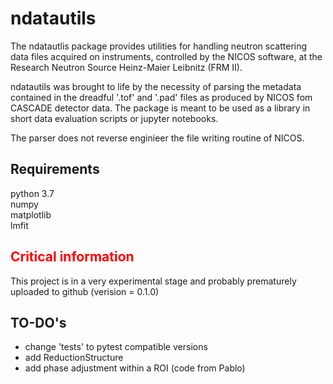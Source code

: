 # ndatautils
The ndatautlis package provides utilities for handling neutron scattering
data files acquired on instruments, controlled by the NICOS software, at
the Research Neutron Source Heinz-Maier Leibnitz (FRM II).

ndatautils was brought to life by the necessity of parsing the metadata contained
in the dreadful '.tof' and '.pad' files as produced by NICOS fom CASCADE
detector data. The package is meant to be used as a library in short data
evaluation scripts or jupyter notebooks.

The parser does not reverse enginieer the file writing routine of NICOS.

## Requirements
python 3.7<br/>
numpy<br/>
matplotlib<br/>
lmfit<br/>

## <font color="red"> Critical information </font>
This project is in a very experimental stage and probably prematurely uploaded to github (verision = 0.1.0)

## TO-DO's
- change 'tests' to pytest compatible versions
- add ReductionStructure
- add phase adjustment within a ROI (code from Pablo)